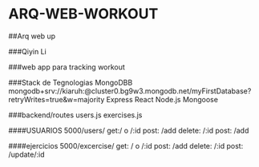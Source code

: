 # ARQ-WEB-WORKOUT

##Arq web up

###Qiyin Li

###web app para tracking workout

###Stack de Tegnologias
MongoDBB  mongodb+srv://kiaruh:<password>@cluster0.bg9w3.mongodb.net/myFirstDatabase?retryWrites=true&w=majority
Express
React
Node.js
Mongoose

###backend/routes
users.js
exercises.js


####USUARIOS
5000/users/
get:/ o /:id
post: /add
delete: /:id
post: /add

####ejercicios
5000/excercise/
get: / o /:id
post: /add
delete: /:id
post: /update/:id
